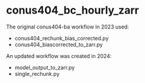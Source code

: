 # conus404_bc_hourly_zarr

The original conus404-ba workflow in 2023 used:
- conus404_rechunk_bias_corrected.py
- conus404_biascorrected_to_zarr.py

An updated workflow was created in 2024:
- model_output_to_zarr.py
- single_rechunk.py